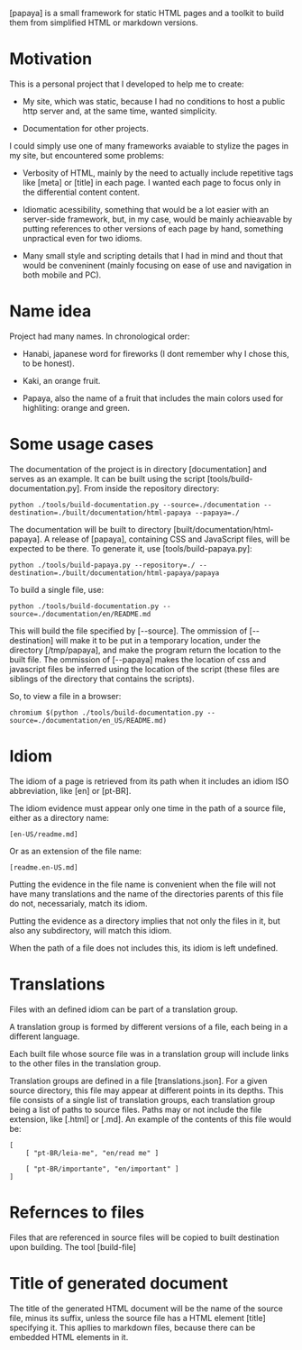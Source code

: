 [papaya] is a small framework for static HTML pages and a toolkit to build them from simplified HTML or markdown versions.

# Motivation

This is a personal project that I developed to help me to create:

 - My site, which was static, because I had no conditions to host a public http server and, at the same time, wanted simplicity.

 - Documentation for other projects.

I could simply use one of many frameworks avaiable to stylize the pages in my site, but encountered some problems:

 - Verbosity of HTML, mainly by the need to actually include repetitive tags like [meta] or [title] in each page. I wanted each page to focus only in the differential content content.

 - Idiomatic acessibility, something that would be a lot easier with an server-side framework, but, in my case, would be mainly achieavable by putting references to other versions of each page by hand, something unpractical even for two idioms.

 - Many small style and scripting details that I had in mind and thout that would be conveninent (mainly focusing on ease of use and navigation in both mobile and PC).

# Name idea

Project had many names. In chronological order:

 - Hanabi, japanese word for fireworks (I dont remember why I chose this, to be honest).

 - Kaki, an orange fruit.

 - Papaya, also the name of a fruit that includes the main colors used for highliting: orange and green.

# Some usage cases

The documentation of the project is in directory [documentation] and serves as an example. It can be built using the script [tools/build-documentation.py]. From inside the repository directory:

	python ./tools/build-documentation.py --source=./documentation --destination=./built/documentation/html-papaya --papaya=./

The documentation will be built to directory [built/documentation/html-papaya]. A release of [papaya], containing CSS and JavaScript files, will be expected to be there. To generate it, use [tools/build-papaya.py]:

	python ./tools/build-papaya.py --repository=./ --destination=./built/documentation/html-papaya/papaya

To build a single file, use:

	python ./tools/build-documentation.py --source=./documentation/en/README.md

This will build the file specified by [--source]. The ommission of [--destination] will make it to be put in a temporary location, under the directory [/tmp/papaya], and make the program return the location to the built file. The ommission of [--papaya] makes the location of css and javascript files be inferred using the location of the script (these files are siblings of the directory  that contains the scripts).

So, to view a file in a browser:

	chromium $(python ./tools/build-documentation.py --source=./documentation/en_US/README.md)

# Idiom

The idiom of a page is retrieved from its path when it includes an idiom ISO abbreviation, like [en] or [pt-BR].

The idiom evidence must appear only one time in the path of a source file, either as a directory name:

	[en-US/readme.md]

Or as an extension of the file name:

	[readme.en-US.md]

Putting the evidence in the file name is convenient when the file will not have many translations and the name of the directories parents of this file do not, necessarialy, match its idiom.

Putting the evidence as a directory implies that not only the files in it, but also any subdirectory, will match this idiom.

When the path of a file does not includes this, its idiom is left undefined.

# Translations

Files with an defined idiom can be part of a translation group.

A translation group is formed by different versions of a file, each being in a different language.

Each built file whose source file was in a translation group will include links to the other files in the translation group. 

Translation groups are defined in a file [translations.json]. For a given source directory, this file may appear at different points in its depths. This file consists of a single list of translation groups, each translation group being a list of paths to source files. Paths may or not include the file extension, like [.html] or [.md]. An example of the contents of this file would be:

	[
		[ "pt-BR/leia-me", "en/read me" ]

		[ "pt-BR/importante", "en/important" ]
	]

# Refernces to files

Files that are referenced in source files will be copied to built destination upon building. The tool [build-file]

# Title of generated document

The title of the generated HTML document will be the name of the source file, minus its suffix, unless the source file has a HTML element [title] specifying it. This apllies to markdown files, because there can be embedded HTML elements in it.
